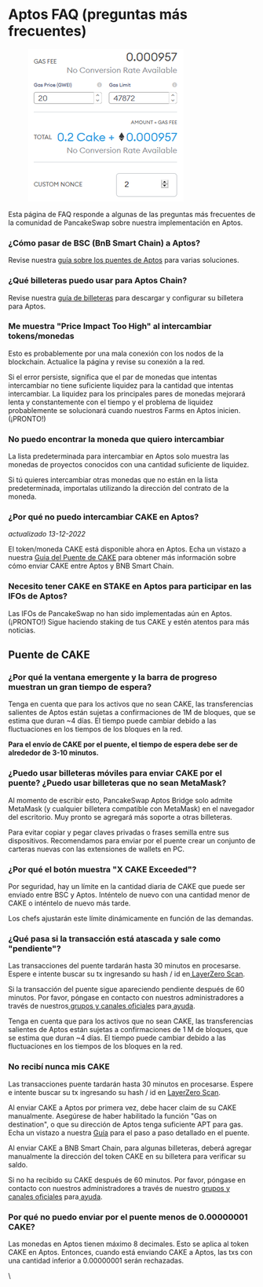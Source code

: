 # Aptos FAQ (preguntas más frecuentes)

<figure><img src="../../.gitbook/assets/image (10) (2).png" alt=""><figcaption></figcaption></figure>

Esta página de FAQ responde a algunas de las preguntas más frecuentes de la comunidad de PancakeSwap sobre nuestra implementación en Aptos.

### ¿Cómo pasar de BSC (BnB Smart Chain) a Aptos?&#x20;

Revise nuestra [guía sobre los puentes de Aptos](como-conseguir-aptos-coins.md) para varias soluciones.

### ¿Qué billeteras puedo usar para Aptos Chain?&#x20;

Revise nuestra [guía de billeteras](crea-una-wallet.md) para descargar y configurar su billetera para Aptos.

### Me muestra "Price Impact Too High" al intercambiar tokens/monedas&#x20;

Esto es probablemente por una mala conexión con los nodos de la blockchain. Actualice la página y revise su conexión a la red.

Si el error persiste, significa que el par de monedas que intentas intercambiar no tiene suficiente liquidez para la cantidad que intentas intercambiar. La liquidez para los principales pares de monedas mejorará lenta y constantemente con el tiempo y el problema de liquidez probablemente se solucionará cuando nuestros Farms en Aptos inicien. (¡PRONTO!)

### No puedo encontrar la moneda que quiero intercambiar&#x20;

La lista predeterminada para intercambiar en Aptos solo muestra las monedas de proyectos conocidos con una cantidad suficiente de liquidez.

Si tú quieres intercambiar otras monedas que no están en la lista predeterminada, importalas utilizando la dirección del contrato de la moneda.

### ¿Por qué no puedo intercambiar CAKE en Aptos?&#x20;

_actualizado 13-12-2022_

El token/moneda CAKE está disponible ahora en Aptos. Echa un vistazo a nuestra [Guia del Puente de CAKE](guia-del-puente-de-cake.md) para obtener más información sobre cómo enviar CAKE entre Aptos y BNB Smart Chain.

### Necesito tener CAKE en STAKE en Aptos para participar en las IFOs de Aptos?&#x20;

Las IFOs de PancakeSwap no han sido implementadas aún en Aptos. (¡PRONTO!) Sigue haciendo staking de tus CAKE y estén atentos para más noticias.

## Puente de CAKE

### ¿Por qué la ventana emergente y la barra de progreso muestran un gran tiempo de espera?

Tenga en cuenta que para los activos que no sean CAKE, las transferencias salientes de Aptos están sujetas a confirmaciones de 1M de bloques, que se estima que duran \~4 días. El tiempo puede cambiar debido a las fluctuaciones en los tiempos de los bloques en la red.

**Para el envío de CAKE por el puente, el tiempo de espera debe ser de alrededor de 3-10 minutos.**

### ¿Puedo usar billeteras móviles para enviar CAKE por el puente? ¿Puedo usar billeteras que no sean MetaMask?

Al momento de escribir esto, PancakeSwap Aptos Bridge solo admite MetaMask (y cualquier billetera compatible con MetaMask) en el navegador del escritorio. Muy pronto se agregará más soporte a otras billeteras.

Para evitar copiar y pegar claves privadas o frases semilla entre sus dispositivos. Recomendamos para enviar por el puente crear un conjunto de carteras nuevas con las extensiones de wallets en PC.

### ¿Por qué el botón muestra "X CAKE Exceeded"?

Por seguridad, hay un límite en la cantidad diaria de CAKE que puede ser enviado entre BSC y Aptos. Inténtelo de nuevo con una cantidad menor de CAKE o inténtelo de nuevo más tarde.

Los chefs ajustarán este límite dinámicamente en función de las demandas.

### ¿Qué pasa si la transacción está atascada y sale como "pendiente"?

Las transacciones del puente tardarán hasta 30 minutos en procesarse. Espere e intente buscar su tx ingresando su hash / id en[ LayerZero Scan](https://layerzeroscan.com/).

Si la transacción del puente sigue apareciendo pendiente después de 60 minutos. Por favor, póngase en contacto con nuestros administradores a través de nuestros[ grupos y canales oficiales](https://docs.pancakeswap.finance/v/espanol/contacto) para[ ayuda](https://docs.pancakeswap.finance/v/espanol/click-here-for-help).

Tenga en cuenta que para los activos que no sean CAKE, las transferencias salientes de Aptos están sujetas a confirmaciones de 1 M de bloques, que se estima que duran \~4 días. El tiempo puede cambiar debido a las fluctuaciones en los tiempos de los bloques en la red.

### No recibí nunca mis CAKE

Las transacciones puente tardarán hasta 30 minutos en procesarse. Espere e intente buscar su tx ingresando su hash / id en [LayerZero Scan](https://layerzeroscan.com/).

Al enviar CAKE a Aptos por primera vez, debe hacer claim de su CAKE manualmente. Asegúrese de haber habilitado la función "Gas on destination", o que su dirección de Aptos tenga suficiente APT para gas. Echa un vistazo a nuestra [Guía](https://docs.pancakeswap.finance/v/espanol/empezando-en-pancakeswap-aptos/guia-del-puente-de-cake) para el paso a paso detallado en el puente.

Al enviar CAKE a BNB Smart Chain, para algunas billeteras, deberá agregar manualmente la dirección del token CAKE en su billetera para verificar su saldo.

Si no ha recibido su CAKE después de 60 minutos. Por favor, póngase en contacto con nuestros administradores a través de nuestro [grupos y canales oficiales](https://docs.pancakeswap.finance/v/espanol/contacto) para[ ayuda](https://docs.pancakeswap.finance/v/espanol/click-here-for-help).

### Por qué no puedo enviar por el puente menos de 0.00000001 CAKE?

Las monedas en Aptos tienen máximo 8 decimales. Esto se aplica al token CAKE en Aptos. Entonces, cuando está enviando CAKE a Aptos, las txs con una cantidad inferior a 0.00000001 serán rechazadas.

\
